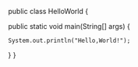 public class HelloWorld {

   public static void main(String[] args) {

    System.out.println("Hello,World!");

   }
}
